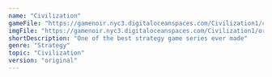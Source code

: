 ```yaml
---
name: "Civilization"
gameFile: "https://gamenoir.nyc3.digitaloceanspaces.com/Civilization1/civ1.zip"
imgFile: "https://gamenoir.nyc3.digitaloceanspaces.com/Civilization1/original.jpg"
shortDescription: "One of the best strategy game series ever made"
genre: "Strategy"
topic: "Civilization"
version: "original"
---
```


